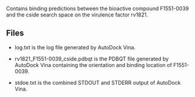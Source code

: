 Contains binding predictions between the bioactive compound F1551-0039 and the cside search space on the virulence factor rv1821.

## Files

- log.txt is the log file generated by AutoDock Vina.

- rv1821_F1551-0039_cside.pdbqt is the PDBQT file generated by AutoDock Vina containing the orientation and binding location of F1551-0039.

- stdoe.txt is the combined STDOUT and STDERR output of AutoDock Vina.

